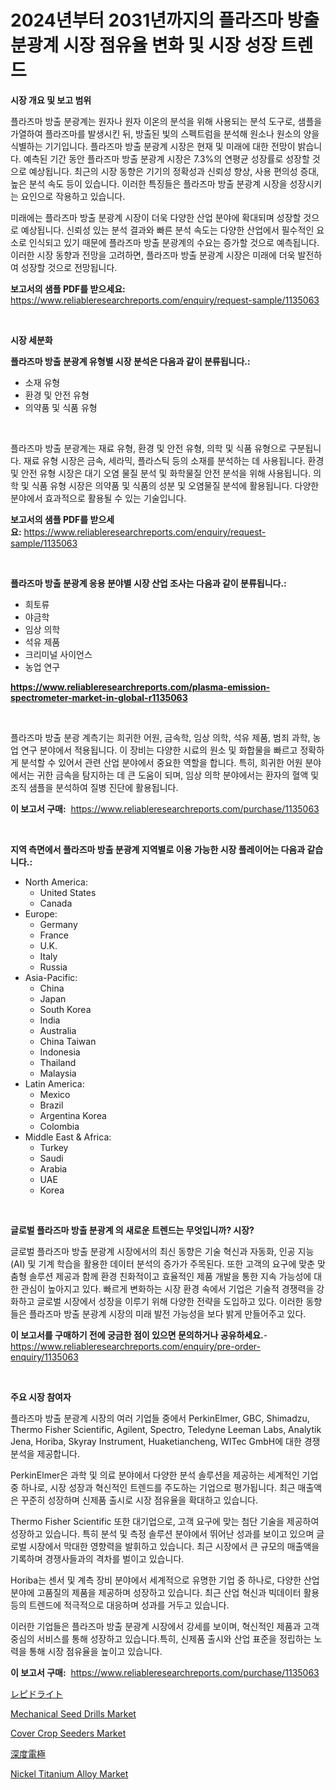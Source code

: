 <p><h1>2024년부터 2031년까지의 플라즈마 방출 분광계 시장 점유율 변화 및 시장 성장 트렌드</h1></p><p><strong>시장 개요 및 보고 범위</strong></p>
<p><p>플라즈마 방출 분광계는 원자나 원자 이온의 분석을 위해 사용되는 분석 도구로, 샘플을 가열하여 플라즈마를 발생시킨 뒤, 방출된 빛의 스펙트럼을 분석해 원소나 원소의 양을 식별하는 기기입니다. 플라즈마 방출 분광계 시장은 현재 및 미래에 대한 전망이 밝습니다. 예측된 기간 동안 플라즈마 방출 분광계 시장은 7.3%의 연평균 성장률로 성장할 것으로 예상됩니다. 최근의 시장 동향은 기기의 정확성과 신뢰성 향상, 사용 편의성 증대, 높은 분석 속도 등이 있습니다. 이러한 특징들은 플라즈마 방출 분광계 시장을 성장시키는 요인으로 작용하고 있습니다.</p><p>미래에는 플라즈마 방출 분광계 시장이 더욱 다양한 산업 분야에 확대되며 성장할 것으로 예상됩니다. 신뢰성 있는 분석 결과와 빠른 분석 속도는 다양한 산업에서 필수적인 요소로 인식되고 있기 때문에 플라즈마 방출 분광계의 수요는 증가할 것으로 예측됩니다. 이러한 시장 동향과 전망을 고려하면, 플라즈마 방출 분광계 시장은 미래에 더욱 발전하여 성장할 것으로 전망됩니다.</p></p>
<p><strong>보고서의 샘플 PDF를 받으세요:</strong> <a href="https://www.reliableresearchreports.com/enquiry/request-sample/1135063">https://www.reliableresearchreports.com/enquiry/request-sample/1135063</a></p>
<p>&nbsp;</p>
<p><strong>시장 세분화</strong></p>
<p><strong>플라즈마 방출 분광계 유형별 시장 분석은 다음과 같이 분류됩니다.:</strong></p>
<p><ul><li>소재 유형</li><li>환경 및 안전 유형</li><li>의약품 및 식품 유형</li></ul></p>
<p>&nbsp;</p>
<p><p>플라즈마 방출 분광계는 재료 유형, 환경 및 안전 유형, 의학 및 식품 유형으로 구분됩니다. 재료 유형 시장은 금속, 세라믹, 플라스틱 등의 소재를 분석하는 데 사용됩니다. 환경 및 안전 유형 시장은 대기 오염 물질 분석 및 화학물질 안전 분석을 위해 사용됩니다. 의학 및 식품 유형 시장은 의약품 및 식품의 성분 및 오염물질 분석에 활용됩니다. 다양한 분야에서 효과적으로 활용될 수 있는 기술입니다.</p></p>
<p><strong>보고서의 샘플 PDF를 받으세요:</strong>&nbsp;<a href="https://www.reliableresearchreports.com/enquiry/request-sample/1135063">https://www.reliableresearchreports.com/enquiry/request-sample/1135063</a></p>
<p>&nbsp;</p>
<p><strong> 플라즈마 방출 분광계 응용 분야별 시장 산업 조사는 다음과 같이 분류됩니다.:</strong></p>
<p><ul><li>희토류</li><li>야금학</li><li>임상 의학</li><li>석유 제품</li><li>크리미널 사이언스</li><li>농업 연구</li></ul></p>
<p><strong><a href="https://www.reliableresearchreports.com/plasma-emission-spectrometer-market-in-global-r1135063">https://www.reliableresearchreports.com/plasma-emission-spectrometer-market-in-global-r1135063</a></strong></p>
<p>&nbsp;</p>
<p><p>플라즈마 방출 분광 계측기는 희귀한 어원, 금속학, 임상 의학, 석유 제품, 범죄 과학, 농업 연구 분야에서 적용됩니다. 이 장비는 다양한 시료의 원소 및 화합물을 빠르고 정확하게 분석할 수 있어서 관련 산업 분야에서 중요한 역할을 합니다. 특히, 희귀한 어원 분야에서는 귀한 금속을 탐지하는 데 큰 도움이 되며, 임상 의학 분야에서는 환자의 혈액 및 조직 샘플을 분석하여 질병 진단에 활용됩니다.</p></p>
<p><strong>이 보고서 구매:</strong>&nbsp; <a href="https://www.reliableresearchreports.com/purchase/1135063">https://www.reliableresearchreports.com/purchase/1135063</a></p>
<p>&nbsp;</p>
<p><strong>지역 측면에서 플라즈마 방출 분광계 지역별로 이용 가능한 시장 플레이어는 다음과 같습니다.:</strong></p>
<p><ul>
    <li>
        North America:
        <ul>
            <li>United States</li>
            <li>Canada</li>
        </ul>
    </li>
    <li>
        Europe:
        <ul>
            <li>Germany</li>
            <li>France</li>
            <li>U.K.</li>
            <li>Italy</li>
            <li>Russia</li>
        </ul>
    </li>
    <li>
        Asia-Pacific:
        <ul>
            <li>China</li>
            <li>Japan</li>
            <li>South Korea</li>
            <li>India</li>
            <li>Australia</li>
            <li>China Taiwan</li>
            <li>Indonesia</li>
            <li>Thailand</li>
            <li>Malaysia</li>
        </ul>
    </li>
    <li>
        Latin America:
        <ul>
            <li>Mexico</li>
            <li>Brazil</li>
            <li>Argentina Korea</li>
            <li>Colombia</li>
        </ul>
    </li>
    <li>
        Middle East & Africa:
        <ul>
            <li>Turkey</li>
            <li>Saudi</li>
            <li>Arabia</li>
            <li>UAE</li>
            <li>Korea</li>
        </ul>
    </li>
    </ul></p>
<p>&nbsp;</p>
<p><strong>글로벌 플라즈마 방출 분광계 의 새로운 트렌드는 무엇입니까? 시장?</strong></p>
<p><p>글로벌 플라즈마 방출 분광계 시장에서의 최신 동향은 기술 혁신과 자동화, 인공 지능(AI) 및 기계 학습을 활용한 데이터 분석의 증가가 주목된다. 또한 고객의 요구에 맞춘 맞춤형 솔루션 제공과 함께 환경 친화적이고 효율적인 제품 개발을 통한 지속 가능성에 대한 관심이 높아지고 있다. 빠르게 변화하는 시장 환경 속에서 기업은 기술적 경쟁력을 강화하고 글로벌 시장에서 성장을 이루기 위해 다양한 전략을 도입하고 있다. 이러한 동향들은 플라즈마 방출 분광계 시장의 미래 발전 가능성을 보다 밝게 만들어주고 있다.</p></p>
<p><strong>이 보고서를 구매하기 전에 궁금한 점이 있으면 문의하거나 공유하세요.</strong>- <a href="https://www.reliableresearchreports.com/enquiry/pre-order-enquiry/1135063">https://www.reliableresearchreports.com/enquiry/pre-order-enquiry/1135063</a></p>
<p>&nbsp;</p>
<p><strong>주요 시장 참여자</strong></p>
<p><p>플라즈마 방출 분광계 시장의 여러 기업들 중에서 PerkinElmer, GBC, Shimadzu, Thermo Fisher Scientific, Agilent, Spectro, Teledyne Leeman Labs, Analytik Jena, Horiba, Skyray Instrument, Huaketiancheng, WITec GmbH에 대한 경쟁 분석을 제공합니다.</p><p>PerkinElmer은 과학 및 의료 분야에서 다양한 분석 솔루션을 제공하는 세계적인 기업 중 하나로, 시장 성장과 혁신적인 트렌드를 주도하는 기업으로 평가됩니다. 최근 매출액은 꾸준히 성장하며 신제품 출시로 시장 점유율을 확대하고 있습니다.</p><p>Thermo Fisher Scientific 또한 대기업으로, 고객 요구에 맞는 첨단 기술을 제공하여 성장하고 있습니다. 특히 분석 및 측정 솔루션 분야에서 뛰어난 성과를 보이고 있으며 글로벌 시장에서 막대한 영향력을 발휘하고 있습니다. 최근 시장에서 큰 규모의 매출액을 기록하며 경쟁사들과의 격차를 벌이고 있습니다.</p><p>Horiba는 센서 및 계측 장비 분야에서 세계적으로 유명한 기업 중 하나로, 다양한 산업 분야에 고품질의 제품을 제공하며 성장하고 있습니다. 최근 산업 혁신과 빅데이터 활용 등의 트렌드에 적극적으로 대응하며 성과를 거두고 있습니다.</p><p>이러한 기업들은 플라즈마 방출 분광계 시장에서 강세를 보이며, 혁신적인 제품과 고객 중심의 서비스를 통해 성장하고 있습니다.특히, 신제품 출시와 산업 표준을 정립하는 노력을 통해 시장 점유율을 높이고 있습니다.</p></p>
<p><strong>이 보고서 구매:</strong>&nbsp;&nbsp;<a href="https://www.reliableresearchreports.com/purchase/1135063">https://www.reliableresearchreports.com/purchase/1135063</a></p>
<p><p><a href="https://github.com/dzy793153605/Market-Research-Report-List-1/blob/main/198174928920.md">レピドライト</a></p><p><a href="https://github.com/jj19131/Market-Research-Report-List-2/blob/main/mechanical-seed-drills-market.md">Mechanical Seed Drills Market</a></p><p><a href="https://github.com/marloy8/Market-Research-Report-List-4/blob/main/cover-crop-seeders-market.md">Cover Crop Seeders Market</a></p><p><a href="https://github.com/EthanMorar2011/Market-Research-Report-List-1/blob/main/726934128921.md">深度電極</a></p><p><a href="https://issuu.com/reportprime-2/docs/nickel-titanium-alloy-market-size-2030.pptx">Nickel Titanium Alloy Market</a></p></p>